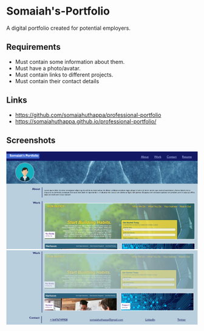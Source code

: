 # Somaiah's-Portfolio
A digital portfolio created for potential employers.

## Requirements
- Must contain some information about them.
- Must have a photo/avatar.
- Must contain links to different projects.
- Must contain their contact details

## Links
- https://github.com/somaiahuthappa/professional-portfolio
- https://somaiahuthappa.github.io/professional-portfolio/

## Screenshots
![Screenshot 1](assets/images/screenshot-1.png)
![Screenshot 2](assets/images/screenshot-2.png)
